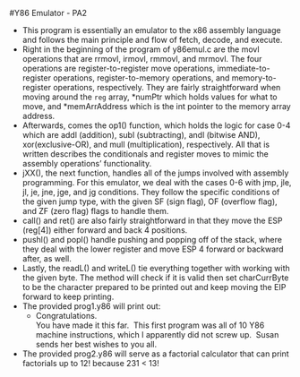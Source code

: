 #Y86 Emulator - PA2

- This program is essentially an emulator to the x86 assembly language and follows the main principle and flow of fetch, decode, and execute.
- Right in the beginning of the program of y86emul.c are the movl operations that are rrmovl, irmovl, rmmovl, and mrmovl. The four operations are register-to-register move operations, immediate-to-register operations, register-to-memory operations, and memory-to-register operations, respectively. They are fairly straightforward when moving around the `reg` array, *numPtr which holds values for what to move, and *memArrAddress which is the int pointer to the memory array address.
- Afterwards, comes the op1() function, which holds the logic for case 0-4 which are addl (addition), subl (subtracting), andl (bitwise AND), xor(exclusive-OR), and mull (multiplication), respectively. All that is written describes the conditionals and register moves to mimic the assembly operations’ functionality.
- jXX(), the next function, handles all of the jumps involved with assembly programming. For this emulator, we deal with the cases 0-6 with jmp, jle, jl, je, jne, jge, and jg conditions. They follow the specific conditions of the given jump type, with the given SF (sign flag), OF (overflow flag), and ZF (zero flag) flags to handle them. 
- call() and ret() are also fairly straightforward in that they move the ESP (reg[4]) either forward and back 4 positions.
- pushl() and popl() handle pushing and popping off of the stack, where they deal with the lower register  and move ESP 4 forward or backward after, as well.
- Lastly, the readL() and writeL() tie everything together with working with the given byte. The method will check if it is valid then set charCurrByte to be the character prepared to be printed out and keep moving the EIP forward to keep printing. 
- The provided prog1.y86 will print out:
	- Congratulations.  
	You have made it this far.  This first program was all of 10 Y86 machine instructions, which I apparently did not screw up. 
	Susan sends her best wishes to you all.
- The provided prog2.y86 will serve as a factorial calculator that can print factorials up to 12! because 231 < 13!